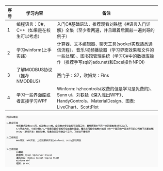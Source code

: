 | 序号 | 学习内容                                  | 备注                                                         |
| ---- | ----------------------------------------- | ------------------------------------------------------------ |
| 1    | 编程语言：C#，C++（如果是在校生可以考虑） | 入门C#基础语法，推荐观看刘铁猛《#语言入门详解》全集（至少看两遍，并且跟着后面敲一遍刘哥的例子） |
| 2    | 学习winform(上手实践）                    | 计算器、文本编辑器、聊天工具(socket实现熟悉通信流程）、音乐/视频播放器（学习界面效果和文件的一些处理）、图书馆管理系统（学习C#中的数据库操作（推荐手写sql的ado.net)和Excel操作NPOI） |
| 3    | 了解MODBUS协议（推荐NMODBUS)              | 西门子：S7，欧姆龙：Flns                                     |
| 4    | 学习一些界面库或者直接学习WPF             | Winform: hzhcontrols(收费的但是学习是免费的)、Sunn ui、刘铁猛《深入浅出WPF》、HandyControls、MaterialDesign、图表: LiveChart、ScottPlot |

![image-20240816202853952](assets/image-20240816202853952.png)
